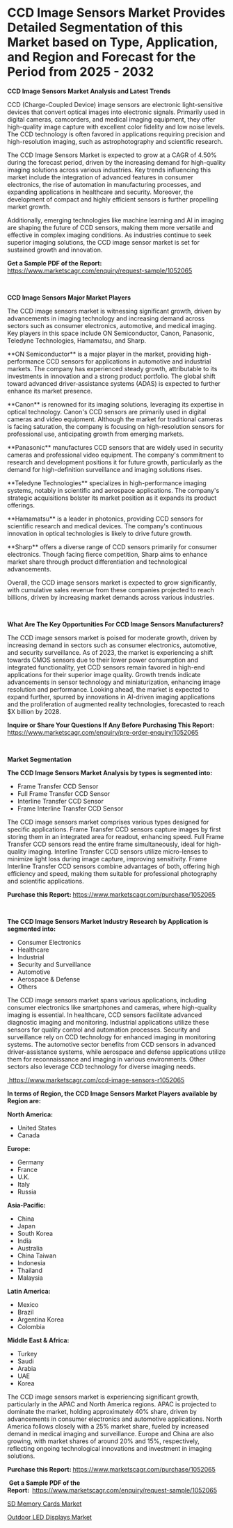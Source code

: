 <p><h1>CCD Image Sensors Market Provides Detailed Segmentation of this Market based on Type, Application, and Region and Forecast for the Period from 2025 - 2032</h1></p><p><strong>CCD Image Sensors Market Analysis and Latest Trends</strong></p>
<p><p>CCD (Charge-Coupled Device) image sensors are electronic light-sensitive devices that convert optical images into electronic signals. Primarily used in digital cameras, camcorders, and medical imaging equipment, they offer high-quality image capture with excellent color fidelity and low noise levels. The CCD technology is often favored in applications requiring precision and high-resolution imaging, such as astrophotography and scientific research.</p><p>The CCD Image Sensors Market is expected to grow at a CAGR of 4.50% during the forecast period, driven by the increasing demand for high-quality imaging solutions across various industries. Key trends influencing this market include the integration of advanced features in consumer electronics, the rise of automation in manufacturing processes, and expanding applications in healthcare and security. Moreover, the development of compact and highly efficient sensors is further propelling market growth. </p><p>Additionally, emerging technologies like machine learning and AI in imaging are shaping the future of CCD sensors, making them more versatile and effective in complex imaging conditions. As industries continue to seek superior imaging solutions, the CCD image sensor market is set for sustained growth and innovation.</p></p>
<p><strong>Get a Sample PDF of the Report:&nbsp;</strong> <a href="https://www.marketscagr.com/enquiry/request-sample/1052065?utm_campaign=2187&utm_medium=2&utm_source=Github&utm_content=ia&utm_term=06042025&utm_id=ccd-image-sensors">https://www.marketscagr.com/enquiry/request-sample/1052065</a></p>
<p>&nbsp;</p>
<p><strong>CCD Image Sensors Major Market Players</strong></p>
<p><p>The CCD image sensors market is witnessing significant growth, driven by advancements in imaging technology and increasing demand across sectors such as consumer electronics, automotive, and medical imaging. Key players in this space include ON Semiconductor, Canon, Panasonic, Teledyne Technologies, Hamamatsu, and Sharp.</p><p>**ON Semiconductor** is a major player in the market, providing high-performance CCD sensors for applications in automotive and industrial markets. The company has experienced steady growth, attributable to its investments in innovation and a strong product portfolio. The global shift toward advanced driver-assistance systems (ADAS) is expected to further enhance its market presence.</p><p>**Canon** is renowned for its imaging solutions, leveraging its expertise in optical technology. Canon's CCD sensors are primarily used in digital cameras and video equipment. Although the market for traditional cameras is facing saturation, the company is focusing on high-resolution sensors for professional use, anticipating growth from emerging markets.</p><p>**Panasonic** manufactures CCD sensors that are widely used in security cameras and professional video equipment. The company's commitment to research and development positions it for future growth, particularly as the demand for high-definition surveillance and imaging solutions rises.</p><p>**Teledyne Technologies** specializes in high-performance imaging systems, notably in scientific and aerospace applications. The company's strategic acquisitions bolster its market position as it expands its product offerings.</p><p>**Hamamatsu** is a leader in photonics, providing CCD sensors for scientific research and medical devices. The company's continuous innovation in optical technologies is likely to drive future growth.</p><p>**Sharp** offers a diverse range of CCD sensors primarily for consumer electronics. Though facing fierce competition, Sharp aims to enhance market share through product differentiation and technological advancements.</p><p>Overall, the CCD image sensors market is expected to grow significantly, with cumulative sales revenue from these companies projected to reach billions, driven by increasing market demands across various industries.</p></p>
<p>&nbsp;</p>
<p><strong>What Are The Key Opportunities For CCD Image Sensors Manufacturers?</strong></p>
<p><p>The CCD image sensors market is poised for moderate growth, driven by increasing demand in sectors such as consumer electronics, automotive, and security surveillance. As of 2023, the market is experiencing a shift towards CMOS sensors due to their lower power consumption and integrated functionality, yet CCD sensors remain favored in high-end applications for their superior image quality. Growth trends indicate advancements in sensor technology and miniaturization, enhancing image resolution and performance. Looking ahead, the market is expected to expand further, spurred by innovations in AI-driven imaging applications and the proliferation of augmented reality technologies, forecasted to reach $X billion by 2028.</p></p>
<p><strong>Inquire or Share Your Questions If Any Before Purchasing This Report:</strong> <a href="https://www.marketscagr.com/enquiry/pre-order-enquiry/1052065?utm_campaign=2187&utm_medium=2&utm_source=Github&utm_content=ia&utm_term=06042025&utm_id=ccd-image-sensors">https://www.marketscagr.com/enquiry/pre-order-enquiry/1052065</a></p>
<p>&nbsp;</p>
<p><strong>Market Segmentation</strong></p>
<p><strong>The CCD Image Sensors Market Analysis by types is segmented into:</strong></p>
<p><ul><li>Frame Transfer CCD Sensor</li><li>Full Frame Transfer CCD Sensor</li><li>Interline Transfer CCD Sensor</li><li>Frame Interline Transfer CCD Sensor</li></ul></p>
<p><p>The CCD image sensors market comprises various types designed for specific applications. Frame Transfer CCD sensors capture images by first storing them in an integrated area for readout, enhancing speed. Full Frame Transfer CCD sensors read the entire frame simultaneously, ideal for high-quality imaging. Interline Transfer CCD sensors utilize micro-lenses to minimize light loss during image capture, improving sensitivity. Frame Interline Transfer CCD sensors combine advantages of both, offering high efficiency and speed, making them suitable for professional photography and scientific applications.</p></p>
<p><strong>Purchase this Report:&nbsp;</strong><a href="https://www.marketscagr.com/purchase/1052065?utm_campaign=2187&utm_medium=2&utm_source=Github&utm_content=ia&utm_term=06042025&utm_id=ccd-image-sensors">https://www.marketscagr.com/purchase/1052065</a></p>
<p>&nbsp;</p>
<p><strong>The CCD Image Sensors Market Industry Research by Application is segmented into:</strong></p>
<p><ul><li>Consumer Electronics</li><li>Healthcare</li><li>Industrial</li><li>Security and Surveillance</li><li>Automotive</li><li>Aerospace & Defense</li><li>Others</li></ul></p>
<p><p>The CCD image sensors market spans various applications, including consumer electronics like smartphones and cameras, where high-quality imaging is essential. In healthcare, CCD sensors facilitate advanced diagnostic imaging and monitoring. Industrial applications utilize these sensors for quality control and automation processes. Security and surveillance rely on CCD technology for enhanced imaging in monitoring systems. The automotive sector benefits from CCD sensors in advanced driver-assistance systems, while aerospace and defense applications utilize them for reconnaissance and imaging in various environments. Other sectors also leverage CCD technology for diverse imaging needs.</p></p>
<p><a href="https://www.marketscagr.com/ccd-image-sensors-r1052065?utm_campaign=2187&utm_medium=2&utm_source=Github&utm_content=ia&utm_term=06042025&utm_id=ccd-image-sensors">&nbsp;https://www.marketscagr.com/ccd-image-sensors-r1052065</a></p>
<p><strong>In terms of Region, the CCD Image Sensors Market Players available by Region are:</strong></p>
<p>
    <p> <strong> North America: </strong>
        <ul>
            <li>United States</li>
            <li>Canada</li>
        </ul>
        </p> 
    <p> <strong> Europe: </strong>
        <ul>
            <li>Germany</li>
            <li>France</li>
            <li>U.K.</li>
            <li>Italy</li>
            <li>Russia</li>
        </ul>
        </p> 
    <p> <strong> Asia-Pacific: </strong>
        <ul>
            <li>China</li>
            <li>Japan</li>
            <li>South Korea</li>
            <li>India</li>
            <li>Australia</li>
            <li>China Taiwan</li>
            <li>Indonesia</li>
            <li>Thailand</li>
            <li>Malaysia</li>
        </ul>
        </p> 
    <p> <strong> Latin America: </strong>
        <ul>
            <li>Mexico</li>
            <li>Brazil</li>
            <li>Argentina Korea</li>
            <li>Colombia</li>
        </ul>
        </p> 
    <p> <strong> Middle East & Africa: </strong>
        <ul>
            <li>Turkey</li>
            <li>Saudi</li>
            <li>Arabia</li>
            <li>UAE</li>
            <li>Korea</li>
        </ul>
    </p>
    </p>
<p><p>The CCD image sensors market is experiencing significant growth, particularly in the APAC and North America regions. APAC is projected to dominate the market, holding approximately 40% share, driven by advancements in consumer electronics and automotive applications. North America follows closely with a 25% market share, fueled by increased demand in medical imaging and surveillance. Europe and China are also growing, with market shares of around 20% and 15%, respectively, reflecting ongoing technological innovations and investment in imaging solutions.</p></p>
<p><strong>Purchase this Report: </strong><a href="https://www.marketscagr.com/purchase/1052065?utm_campaign=2187&utm_medium=2&utm_source=Github&utm_content=ia&utm_term=06042025&utm_id=ccd-image-sensors">https://www.marketscagr.com/purchase/1052065</a></p>
<p>&nbsp;<strong>Get a Sample PDF of the Report:&nbsp;&nbsp;</strong><a href="https://www.marketscagr.com/enquiry/request-sample/1052065?utm_campaign=2187&utm_medium=2&utm_source=Github&utm_content=ia&utm_term=06042025&utm_id=ccd-image-sensors">https://www.marketscagr.com/enquiry/request-sample/1052065</a></p>
<p><strong></strong></p>
<p><p><a href="https://github.com/mauripalmi/Market-Research-Report-List-6/blob/main/sd-memory-cards-market.md?utm_campaign=2187&utm_medium=2&utm_source=Github&utm_content=ia&utm_term=06042025&utm_id=ccd-image-sensors">SD Memory Cards Market</a></p><p><a href="https://github.com/gulaimolin/Market-Research-Report-List-7/blob/main/outdoor-led-displays-market.md?utm_campaign=2187&utm_medium=2&utm_source=Github&utm_content=ia&utm_term=06042025&utm_id=ccd-image-sensors">Outdoor LED Displays Market</a></p></p>